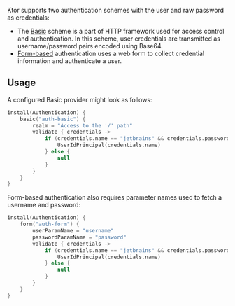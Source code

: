
Ktor supports two authentication schemes with the user and raw password as credentials:
* The [Basic](https://ktor.io/docs/basic.html) scheme is a part of HTTP framework used for access control and authentication. In this scheme, user credentials are transmitted as username/password pairs encoded using Base64.
* [Form-based](https://ktor.io/docs/form.html) authentication uses a web form to collect credential information and authenticate a user.

## Usage

A configured Basic provider might look as follows:
```kotlin
install(Authentication) {
    basic("auth-basic") {
        realm = "Access to the '/' path"
        validate { credentials ->
            if (credentials.name == "jetbrains" && credentials.password == "foobar") {
                UserIdPrincipal(credentials.name)
            } else {
                null
            }
        }
    }
}
```

Form-based authentication also requires parameter names used to fetch a username and password:
```kotlin
install(Authentication) {
    form("auth-form") {
        userParamName = "username"
        passwordParamName = "password"
        validate { credentials ->
            if (credentials.name == "jetbrains" && credentials.password == "foobar") {
                UserIdPrincipal(credentials.name)
            } else {
                null
            }
        }
    }
}
```
